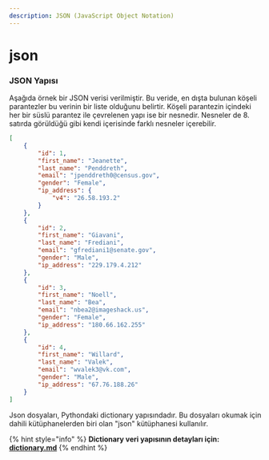 ```yaml
---
description: JSON (JavaScript Object Notation)
---
```


# json

### JSON Yapısı

Aşağıda örnek bir JSON verisi verilmiştir. Bu veride, en dışta bulunan köşeli parantezler bu verinin bir liste olduğunu belirtir. Köşeli parantezin içindeki her bir süslü parantez ile çevrelenen yapı ise bir nesnedir. Nesneler de 8. satırda görüldüğü gibi kendi içerisinde farklı nesneler içerebilir.

```json
[
    {
        "id": 1,
        "first_name": "Jeanette",
        "last_name": "Penddreth",
        "email": "jpenddreth0@census.gov",
        "gender": "Female",
        "ip_address": {
            "v4": "26.58.193.2"
        }
    },
    {
        "id": 2,
        "first_name": "Giavani",
        "last_name": "Frediani",
        "email": "gfrediani1@senate.gov",
        "gender": "Male",
        "ip_address": "229.179.4.212"
    },
    {
        "id": 3,
        "first_name": "Noell",
        "last_name": "Bea",
        "email": "nbea2@imageshack.us",
        "gender": "Female",
        "ip_address": "180.66.162.255"
    },
    {
        "id": 4,
        "first_name": "Willard",
        "last_name": "Valek",
        "email": "wvalek3@vk.com",
        "gender": "Male",
        "ip_address": "67.76.188.26"
    }
]

```

Json dosyaları, Pythondaki dictionary yapısındadır. Bu dosyaları okumak için dahili kütüphanelerden biri olan "json" kütüphanesi kullanılır.

{% hint style="info" %}
**Dictionary veri yapısının detayları için: **[dictionary.md](../../veri-yapilari/dictionary.md "mention")****
{% endhint %}

